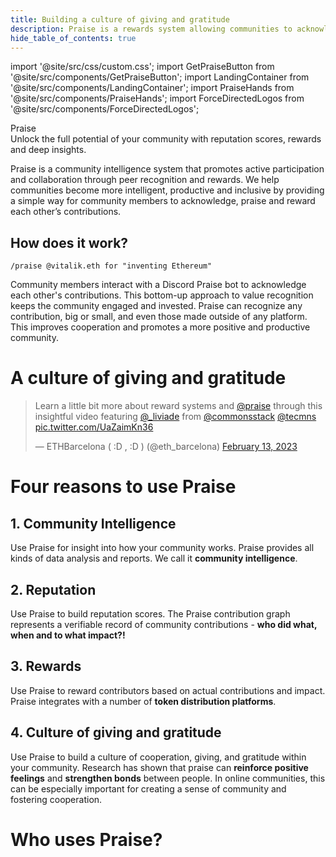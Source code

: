 ```yaml
---
title: Building a culture of giving and gratitude
description: Praise is a rewards system allowing communities to acknowledge and reward member contributions.
hide_table_of_contents: true
---
```


import '@site/src/css/custom.css';
import GetPraiseButton from '@site/src/components/GetPraiseButton';
import LandingContainer from '@site/src/components/LandingContainer';
import PraiseHands from '@site/src/components/PraiseHands';
import ForceDirectedLogos from '@site/src/components/ForceDirectedLogos';

<LandingContainer>

<div className="heroContainer">
  <div className="heroHeader">Praise</div>
  <div className="text-3xl">Unlock the full potential of your community with reputation scores, rewards and deep insights.</div>
</div>

<PraiseHands/>

Praise is a community intelligence system that promotes active participation and collaboration through peer recognition and rewards. We help communities become more intelligent, productive and inclusive by providing a simple way for community members to acknowledge, praise and reward each other’s contributions.

<div className="black-section">

## How does it work?

```
/praise @vitalik.eth for "inventing Ethereum"
```

Community members interact with a Discord Praise bot to acknowledge each other's contributions. This bottom-up approach to value recognition keeps the community engaged and invested. Praise can recognize any contribution, big or small, and even those made outside of any platform. This improves cooperation and promotes a more positive and productive community.

<GetPraiseButton/>

</div>

# A culture of giving and gratitude

<blockquote className="twitter-tweet"><p lang="en" dir="ltr">Learn a little bit more about reward systems and <a href="https://twitter.com/praise?ref_src=twsrc%5Etfw">@praise</a> through this insightful video featuring <a href="https://twitter.com/_liviade?ref_src=twsrc%5Etfw">@_liviade</a> from <a href="https://twitter.com/commonsstack?ref_src=twsrc%5Etfw">@commonsstack</a> <a href="https://twitter.com/tecmns?ref_src=twsrc%5Etfw">@tecmns</a> <a href="https://t.co/UaZaimKn36">pic.twitter.com/UaZaimKn36</a></p>&mdash; ETHBarcelona ( :D , :D ) (@eth_barcelona) <a href="https://twitter.com/eth_barcelona/status/1625095401853407233?ref_src=twsrc%5Etfw">February 13, 2023</a></blockquote>

# Four reasons to use Praise

## 1. Community Intelligence

Use Praise for insight into how your community works. Praise provides all kinds of data analysis and reports. We call it **community intelligence**.

<PraiseHands size="small"/>

## 2. Reputation

Use Praise to build reputation scores. The Praise contribution graph represents a verifiable record of community contributions - **who did what, when and to what impact?!**

<PraiseHands size="small"/>

## 3. Rewards

Use Praise to reward contributors based on actual contributions and impact. Praise integrates with a number of **token distribution platforms**.
<PraiseHands size="small"/>

## 4. Culture of giving and gratitude

Use Praise to build a culture of cooperation, giving, and gratitude within your community. Research has shown that praise can **reinforce positive feelings** and **strengthen bonds** between people. In online communities, this can be especially important for creating a sense of community and fostering cooperation.

# Who uses Praise?

<ForceDirectedLogos/>

</LandingContainer>
